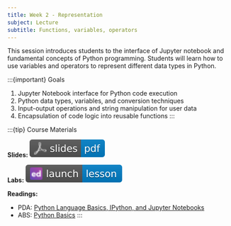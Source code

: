 ```yaml
---
title: Week 2 - Representation
subject: Lecture
subtitle: Functions, variables, operators
---
```


This session introduces students to the interface of Jupyter notebook and fundamental concepts of Python programming. Students will learn how to use variables and operators to represent different data types in Python.

:::{important} Goals
1. Jupyter Notebook interface for Python code execution
2. Python data types, variables, and conversion techniques
3. Input-output operations and string manipulation for user data
4. Encapsulation of code logic into reusable functions
:::

:::{tip} Course Materials 

**Slides:** [![](images/slides-pdf-blue-adobeacrobatreader.svg)][pdf link]

**Labs:** [![](images/launch-lesson-blue-ed.svg)][notebook link]

**Readings:**
* PDA: [Python Language Basics, IPython, and Jupyter Notebooks][pda link]
* ABS: [Python Basics][abs link]
:::

[pdf link]: https://khlee42.github.io/datahandling-content-pdf/variables_ws.pdf
[notebook link]: https://edstem.org/us/courses/47021/lessons/75248
[pda link]: https://wesmckinney.com/book/python-basics
[abs link]: https://automatetheboringstuff.com/2e/chapter1/